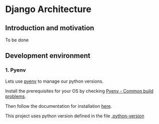 # Django Architecture

## Introduction and motivation
To be done

## Development environment
### 1. Pyenv

Lets use [pyenv](https://github.com/pyenv/pyenv) to manage our python versions.

Install the prerequisites for your OS by checking [Pyenv - Common build problems](https://github.com/pyenv/pyenv/wiki/Common-build-problems).

Then follow the documentation for installation [here](https://github.com/pyenv/pyenv-installer).

This project uses python version defined in the file [.python-version](.python-version)
